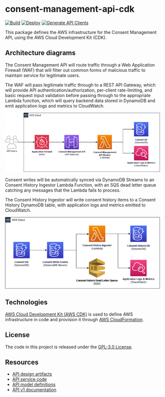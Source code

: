 # consent-management-api-cdk

[![Build](https://github.com/Consent-Management-Platform/consent-management-api-cdk/actions/workflows/test.yml/badge.svg?branch=main)](https://github.com/Consent-Management-Platform/consent-management-api-cdk/actions/workflows/test.yml)
[![Deploy](https://github.com/Consent-Management-Platform/consent-management-api-cdk/actions/workflows/deploy.yml/badge.svg?branch=main)](https://github.com/Consent-Management-Platform/consent-management-api-cdk/actions/workflows/deploy.yml)
[![Generate API Clients](https://github.com/Consent-Management-Platform/consent-management-api-cdk/actions/workflows/generateApiClients.yml/badge.svg?branch=main)](https://github.com/Consent-Management-Platform/consent-management-api-cdk/actions/workflows/generateApiClients.yml)

This package defines the AWS infrastructure for the Consent Management API, using the AWS Cloud Development Kit (CDK).

## Architecture diagrams

The Consent Management API will route traffic through a Web Application Firewall (WAF) that will filter out common forms of malicious traffic to maintain service for legitimate users.

The WAF will pass legitimate traffic through to a REST API Gateway, which will provide API authentication/authorization, per-client rate-limiting, and basic request input validation before passing through to the appropriate Lambda function, which will query backend data stored in DynamoDB and emit application logs and metrics to CloudWatch.

![Consent Management API design diagram](https://github.com/Consent-Management-Platform/consent-management-design/blob/main/consent-management-api/diagrams/ConsentManagementApiDesignDiagram.png)

Consent writes will be automatically synced via DynamoDB Streams to an Consent History Ingestor Lambda Function, with an SQS dead letter queue catching any messages that the Lambda fails to process.

The Consent History Ingestor will write consent history items to a Consent History DynamoDB table, with application logs and metrics emitted to CloudWatch.

![Consent History Ingestion design diagram](https://github.com/Consent-Management-Platform/consent-management-design/blob/main/consent-management-api/diagrams/ConsentHistoryDesignDiagrams-DynamoDB%20Stream%20Option.drawio.png)

## Technologies
[AWS Cloud Development Kit (AWS CDK)](https://docs.aws.amazon.com/cdk/) is used to define AWS infrastructure in code and provision it through [AWS CloudFormation](https://aws.amazon.com/cloudformation/).

## License
The code in this project is released under the [GPL-3.0 License](LICENSE).

## Resources
* [API design artifacts](https://github.com/Consent-Management-Platform/consent-management-design)
* [API service code](https://github.com/Consent-Management-Platform/consent-management-api)
* [API model definitions](https://github.com/Consent-Management-Platform/consent-management-api-models/)
* [API v1 documentation](https://consent-management-platform.github.io/consent-management-api-models/v1/docs.html)
